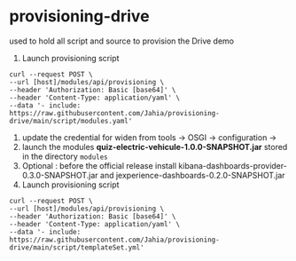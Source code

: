 # provisioning-drive
used to hold all script and source to provision the Drive demo

1. Launch provisioning script
```shell
curl --request POST \
--url [host]/modules/api/provisioning \
--header 'Authorization: Basic [base64]' \
--header 'Content-Type: application/yaml' \
--data '- include: https://raw.githubusercontent.com/Jahia/provisioning-drive/main/script/modules.yaml'
```
1. update the credential for widen from tools -> OSGI -> configuration -> 
2. launch the modules **quiz-electric-vehicule-1.0.0-SNAPSHOT.jar** stored in the directory `modules`
3. Optional : before the official release install kibana-dashboards-provider-0.3.0-SNAPSHOT.jar
and jexperience-dashboards-0.2.0-SNAPSHOT.jar
4. Launch provisioning script
```shell
curl --request POST \
--url [host]/modules/api/provisioning \
--header 'Authorization: Basic [base64]' \
--header 'Content-Type: application/yaml' \
--data '- include: https://raw.githubusercontent.com/Jahia/provisioning-drive/main/script/templateSet.yml'
```
